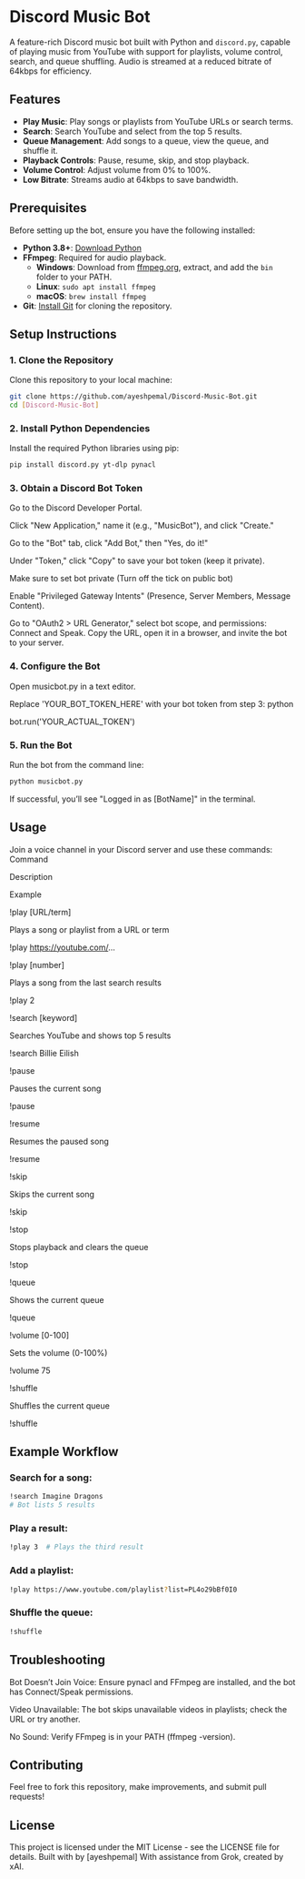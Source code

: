 # Discord Music Bot

A feature-rich Discord music bot built with Python and `discord.py`, capable of playing music from YouTube with support for playlists, volume control, search, and queue shuffling. Audio is streamed at a reduced bitrate of 64kbps for efficiency.

## Features
- **Play Music**: Play songs or playlists from YouTube URLs or search terms.
- **Search**: Search YouTube and select from the top 5 results.
- **Queue Management**: Add songs to a queue, view the queue, and shuffle it.
- **Playback Controls**: Pause, resume, skip, and stop playback.
- **Volume Control**: Adjust volume from 0% to 100%.
- **Low Bitrate**: Streams audio at 64kbps to save bandwidth.

## Prerequisites
Before setting up the bot, ensure you have the following installed:
- **Python 3.8+**: [Download Python](https://www.python.org/downloads/)
- **FFmpeg**: Required for audio playback.
  - **Windows**: Download from [ffmpeg.org](https://ffmpeg.org/download.html), extract, and add the `bin` folder to your PATH.
  - **Linux**: `sudo apt install ffmpeg`
  - **macOS**: `brew install ffmpeg`
- **Git**: [Install Git](https://git-scm.com/downloads) for cloning the repository.


## Setup Instructions

### 1. Clone the Repository
Clone this repository to your local machine:
```bash
git clone https://github.com/ayeshpemal/Discord-Music-Bot.git
cd [Discord-Music-Bot]
```

### 2. Install Python Dependencies
Install the required Python libraries using pip:
```bash
pip install discord.py yt-dlp pynacl
```

### 3. Obtain a Discord Bot Token
Go to the Discord Developer Portal.

Click "New Application," name it (e.g., "MusicBot"), and click "Create."

Go to the "Bot" tab, click "Add Bot," then "Yes, do it!"

Under "Token," click "Copy" to save your bot token (keep it private).

Make sure to set bot private (Turn off the tick on public bot)

Enable "Privileged Gateway Intents" (Presence, Server Members, Message Content).

Go to "OAuth2 > URL Generator," select bot scope, and permissions: Connect and Speak. Copy the URL, open it in a browser, and invite the bot to your server.

### 4. Configure the Bot
Open musicbot.py in a text editor.

Replace 'YOUR_BOT_TOKEN_HERE' with your bot token from step 3:
python

bot.run('YOUR_ACTUAL_TOKEN')

### 5. Run the Bot
Run the bot from the command line:
```bash
python musicbot.py
```

If successful, you’ll see "Logged in as [BotName]" in the terminal.

## Usage
Join a voice channel in your Discord server and use these commands:
Command

Description

Example

!play [URL/term]

Plays a song or playlist from a URL or term

!play https://youtube.com/...

!play [number]

Plays a song from the last search results

!play 2

!search [keyword]

Searches YouTube and shows top 5 results

!search Billie Eilish

!pause

Pauses the current song

!pause

!resume

Resumes the paused song

!resume

!skip

Skips the current song

!skip

!stop

Stops playback and clears the queue

!stop

!queue

Shows the current queue

!queue

!volume [0-100]

Sets the volume (0-100%)

!volume 75

!shuffle

Shuffles the current queue

!shuffle

## Example Workflow
### Search for a song:
```bash
!search Imagine Dragons
# Bot lists 5 results
```

### Play a result:
```bash
!play 3  # Plays the third result
```

### Add a playlist:
```bash
!play https://www.youtube.com/playlist?list=PL4o29bBf0I0
```

### Shuffle the queue:
```bash
!shuffle
```

## Troubleshooting
Bot Doesn’t Join Voice: Ensure pynacl and FFmpeg are installed, and the bot has Connect/Speak permissions.

Video Unavailable: The bot skips unavailable videos in playlists; check the URL or try another.

No Sound: Verify FFmpeg is in your PATH (ffmpeg -version).

## Contributing
Feel free to fork this repository, make improvements, and submit pull requests!

## License
This project is licensed under the MIT License - see the LICENSE file for details.
Built with  by [ayeshpemal]
With assistance from Grok, created by xAI.



